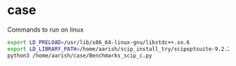 # case

Commands to run on linux 

``` sh
export LD_PRELOAD=/usr/lib/x86_64-linux-gnu/libstdc++.so.6
export LD_LIBRARY_PATH=/home/aarish/scip_install_try/scipoptsuite-9.2.2/scip/lib/shared:$LD_LIBRARY_PATH
python3 /home/aarish/case/Benchmarks_scip_c.py
```